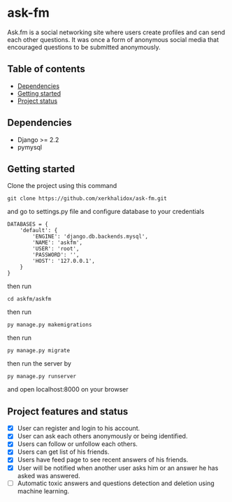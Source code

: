 # ask-fm
Ask.fm is a social networking site where users create profiles and can send each other questions. It was once a form of anonymous social media that encouraged questions to be submitted anonymously.
## Table of contents
* [Dependencies](#dependencies)
* [Getting started](#getting-started)
* [Project status](#project-status)

## Dependencies
* Django >= 2.2
* pymysql
## Getting started
Clone the project using this command
~~~ 
git clone https://github.com/xerkhalidox/ask-fm.git
~~~
and go to settings.py file and configure database to your credentials 
~~~
DATABASES = {
    'default': {
        'ENGINE': 'django.db.backends.mysql',
        'NAME': 'askfm',
        'USER': 'root',
        'PASSWORD': '',
        'HOST': '127.0.0.1',
    }
}
~~~
then run
~~~
cd askfm/askfm
~~~
then run
~~~
py manage.py makemigrations
~~~
then run 
~~~
py manage.py migrate
~~~
then run the server by
~~~
py manage.py runserver
~~~
and open  localhost:8000 on your browser 

## Project features and status
- [x] User can register and login to his account.
- [x] User can ask each others anonymously or being identified.
- [x] Users can follow or unfollow each others.
- [x] Users can get list of his friends.
- [x] Users have feed page to see recent answers of his friends.
- [x] User will be notified when another user asks him or an answer he has asked was answered.
- [ ] Automatic toxic answers and questions detection and deletion using machine learning.  
